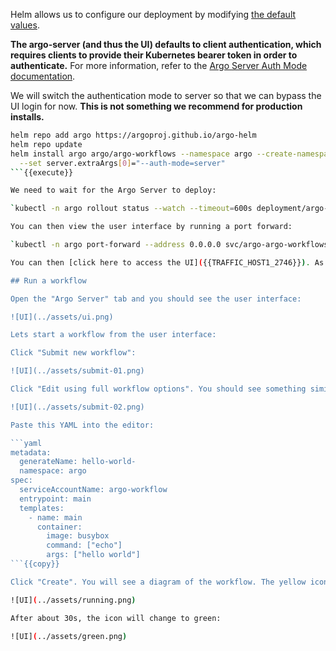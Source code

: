 Helm allows us to configure our deployment by modifying [the default values](https://github.com/argoproj/argo-helm/blob/main/charts/argo-workflows/values.yaml).

**The argo-server (and thus the UI) defaults to client authentication, which requires clients to provide their Kubernetes bearer token in order to authenticate.** For more information, refer to the [Argo Server Auth Mode documentation](https://argoproj.github.io/argo-workflows/argo-server-auth-mode/).

We will switch the authentication mode to server so that we can bypass the UI login for now. **This is not something we recommend for production installs.**

```bash
helm repo add argo https://argoproj.github.io/argo-helm
helm repo update
helm install argo argo/argo-workflows --namespace argo --create-namespace \
  --set server.extraArgs[0]="--auth-mode=server"
```{{execute}}

We need to wait for the Argo Server to deploy:

`kubectl -n argo rollout status --watch --timeout=600s deployment/argo-argo-workflows-server`{{execute}}

You can then view the user interface by running a port forward:

`kubectl -n argo port-forward --address 0.0.0.0 svc/argo-argo-workflows-server 2746:2746 > /dev/null &`{{execute}}

You can then [click here to access the UI]({{TRAFFIC_HOST1_2746}}). As it's your first time using the Workflows UI, you will see a number of modals explaining the new features. Dismiss them.

## Run a workflow

Open the "Argo Server" tab and you should see the user interface:

![UI](../assets/ui.png)

Lets start a workflow from the user interface:

Click "Submit new workflow":

![UI](../assets/submit-01.png)

Click "Edit using full workflow options". You should see something similar to this:

![UI](../assets/submit-02.png)

Paste this YAML into the editor:

```yaml
metadata:
  generateName: hello-world-
  namespace: argo
spec:
  serviceAccountName: argo-workflow
  entrypoint: main
  templates:
    - name: main
      container:
        image: busybox
        command: ["echo"]
        args: ["hello world"]
```{{copy}}

Click "Create". You will see a diagram of the workflow. The yellow icon shows that it is pending, after a few seconds it'll turn blue to indicate it is running, and finally green to show that it has completed successfully:

![UI](../assets/running.png)

After about 30s, the icon will change to green:

![UI](../assets/green.png)

